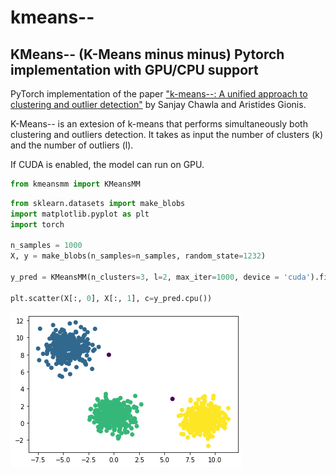 # kmeans--
## KMeans-- (K-Means minus minus) Pytorch implementation with GPU/CPU support

PyTorch implementation of the paper ["k-means--: A unified approach to clustering and outlier detection"](http://users.ics.aalto.fi/gionis/kmmm.pdf) by Sanjay Chawla and Aristides Gionis.


K-Means-- is an extesion of k-means that performs simultaneously both clustering and outliers detection. It takes as input the number of clusters (k) and the number of outliers (l).

If CUDA is enabled, the model can run on GPU.


```python
from kmeansmm import KMeansMM
```


```python
from sklearn.datasets import make_blobs
import matplotlib.pyplot as plt
import torch

n_samples = 1000
X, y = make_blobs(n_samples=n_samples, random_state=1232)

y_pred = KMeansMM(n_clusters=3, l=2, max_iter=1000, device = 'cuda').fit_predict(torch.FloatTensor(X))

plt.scatter(X[:, 0], X[:, 1], c=y_pred.cpu())
```




    
![png](output_1_1.png)
    

